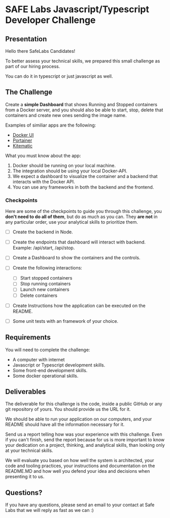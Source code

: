 # SAFE Labs Javascript/Typescript Developer Challenge

## Presentation

Hello there SafeLabs Candidates!

To better assess your technical skills, we prepared this small challenge as part of our hiring process.

You can do it in typescript or just javascript as well.

## The Challenge

Create a **simple Dashboard** that shows Running and Stopped containers from a Docker server, and you should also be able to start, stop, delete that containers and create new ones sending the image name.

Examples of similiar apps are the following:
- [Docker UI](https://github.com/otothea/docker-ui)
- [Portainer](https://www.portainer.io/)
- [Kitematic](https://kitematic.com/)


What you must know about the app:
1. Docker should be running on your local machine.
2. The integration should be using your local Docker-API.
3. We expect a dashboard to visualize the container and a backend that interacts with the Docker API.
4. You can use any frameworks in both the backend and the frontend.

### Checkpoints

Here are some of the checkpoints to guide you through this challenge, you **don't need to do all of them**, but do as much as you can. They **are not** in any particular order, use your analytical skills to prioritize them.

- [ ] Create the backend in Node.
- [ ] Create the endpoints that dashboard will interact with backend. Example: /api/start, /api/stop.
- [ ] Create a Dashboard to show the containers and the controls.
- [ ] Create the following interactions:
  - [ ] Start stopped containers
  - [ ] Stop running containers
  - [ ] Launch new containers
  - [ ] Delete containers
- [ ] Create Instructions how the application can be executed on the README.
- [ ] Some unit tests with an framework  of your choice.


## Requirements

You will need to complete the challenge:

- A computer with internet
- Javascript or Typescript development skills.
- Some front-end development skills.
- Some docker operational skills.


## Deliverables

The deliverable for this challenge is the code, inside a public GitHub or any git repository of yours. You should provide us the URL for it.

We should be able to run your application on our computers, and your README should have all the information necessary for it. 

Send us a report telling how was your experience with this challenge. Even if you can't finish, send the report because for us is more important to know your dedication on a project, thinking, and analytical skills, than looking only at your technical skills.

We will evaluate you based on how well the system is architected, your code and tooling practices, your instructions and documentation on the README.MD and how well you defend your idea and decisions when presenting it to us.

## Questions?

If you have any questions, please send an email to your contact at Safe Labs that we will reply as fast as we can :)
